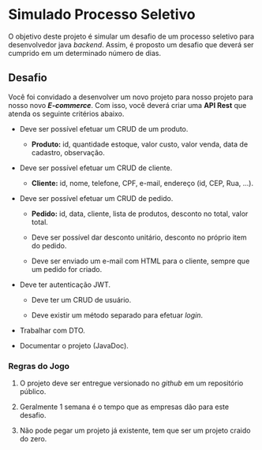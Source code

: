 # Simulado Processo Seletivo

O objetivo deste projeto é simular um desafio de um 
processo seletivo para desenvolvedor java _backend_.
Assim, é proposto um desafio que deverá ser cumprido
em um determinado número de dias.

## Desafio

Você foi convidado a desenvolver um novo projeto para
nosso projeto para nosso novo _**E-commerce**_. Com 
isso, você deverá criar uma **API Rest** que atenda
os seguinte critérios abaixo.

+ Deve ser possível efetuar um CRUD de um produto.

    - **Produto:** id, quantidade estoque, valor custo,
    valor venda, data de cadastro, observação.

+ Deve ser possível efetuar um CRUD de cliente.

    - **Cliente:** id, nome, telefone, CPF, e-mail, 
    endereço (id, CEP, Rua, ...).

+ Deve ser possível efetuar um CRUD de pedido.

    - **Pedido:** id, data, cliente, lista de produtos,
    desconto no total, valor total.
    
    - Deve ser possível dar desconto unitário, desconto
    no próprio item do pedido.

    - Deve ser enviado um e-mail com HTML para o 
    cliente, sempre que um pedido for criado.

+ Deve ter autenticação JWT.

    - Deve ter um CRUD de usuário.

    - Deve existir um método separado para efetuar 
    _login_.

+ Trabalhar com DTO.

+ Documentar o projeto (JavaDoc).

### Regras do Jogo

1. O projeto deve ser entregue versionado no _github_ 
em um repositório público.

2. Geralmente 1 semana é o tempo que as empresas dão 
para este desafio.

3. Não pode pegar um projeto já existente, tem que ser
um projeto craido do zero.
